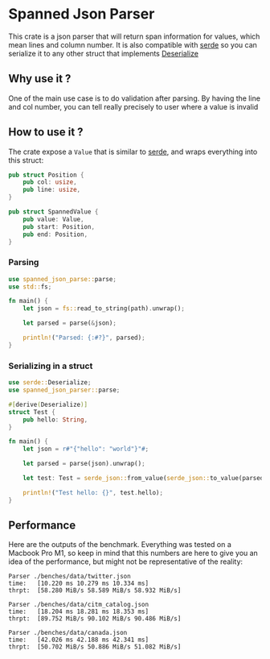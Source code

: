 # Spanned Json Parser

This crate is a json parser that will return span information for values, which mean lines and column number. It is also compatible with [serde](https://serde.rs/) so you can serialize it to any other struct that implements [Deserialize](https://docs.rs/serde/latest/serde/de/trait.Deserialize.html)

## Why use it ?

One of the main use case is to do validation after parsing. By having the line and col number, you can tell really precisely to user where a value is invalid

## How to use it ?

The crate expose a `Value` that is similar to [serde](https://docs.rs/serde_json/latest/serde_json/value/enum.Value.html), and wraps everything into this struct:

```rust
pub struct Position {
    pub col: usize,
    pub line: usize,
}

pub struct SpannedValue {
    pub value: Value,
    pub start: Position,
    pub end: Position,
}
```

### Parsing

```rust
use spanned_json_parse::parse;
use std::fs;

fn main() {
    let json = fs::read_to_string(path).unwrap();

    let parsed = parse(&json);

    println!("Parsed: {:#?}", parsed);
}
```

### Serializing in a struct

```rust
use serde::Deserialize;
use spanned_json_parser::parse;

#[derive(Deserialize)]
struct Test {
    pub hello: String,
}

fn main() {
    let json = r#"{"hello": "world"}"#;

    let parsed = parse(json).unwrap();

    let test: Test = serde_json::from_value(serde_json::to_value(parsed).unwrap()).unwrap();

    println!("Test hello: {}", test.hello);
}
```

## Performance

Here are the outputs of the benchmark. Everything was tested on a Macbook Pro M1, so keep in mind that this numbers are here to give you an idea of the performance, but might not be representative of the reality:

```
Parser ./benches/data/twitter.json
time:   [10.220 ms 10.279 ms 10.334 ms]
thrpt:  [58.280 MiB/s 58.589 MiB/s 58.932 MiB/s]

Parser ./benches/data/citm_catalog.json
time:   [18.204 ms 18.281 ms 18.353 ms]
thrpt:  [89.752 MiB/s 90.102 MiB/s 90.486 MiB/s]

Parser ./benches/data/canada.json
time:   [42.026 ms 42.188 ms 42.341 ms]
thrpt:  [50.702 MiB/s 50.886 MiB/s 51.082 MiB/s]
```
